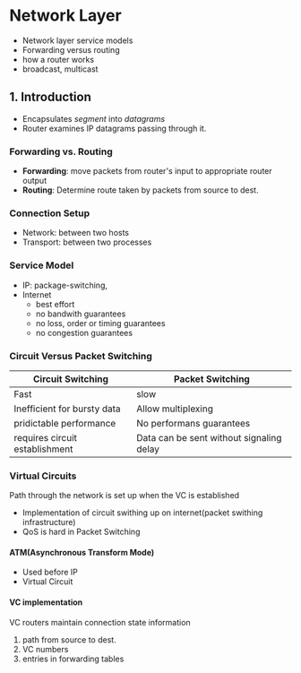 # Network Layer

-   Network layer service models
-   Forwarding versus routing
-   how a router works
-   broadcast, multicast

## 1. Introduction

-   Encapsulates _segment_ into _datagrams_
-   Router examines IP datagrams passing through it.

### Forwarding vs. Routing

-   **Forwarding**: move packets from router's input to appropriate router output
-   **Routing**: Determine route taken by packets from source to dest.

### Connection Setup

-   Network: between two hosts
-   Transport: between two processes

### Service Model

-   IP: package-switching,
-   Internet
    -   best effort
    -   no bandwith guarantees
    -   no loss, order or timing guarantees
    -   no congestion guarantees

### Circuit Versus Packet Switching

| Circuit Switching              | Packet Switching                         |
| ------------------------------ | ---------------------------------------- |
| Fast                           | slow                                     |
| Inefficient for bursty data    | Allow multiplexing                       |
| pridictable performance        | No performans guarantees                 |
| requires circuit establishment | Data can be sent without signaling delay |

### Virtual Circuits

Path through the network is set up when the VC is established

-   Implementation of circuit swithing up on internet(packet swithing infrastructure)
-   QoS is hard in Packet Switching

#### ATM(Asynchronous Transform Mode)

-   Used before IP
-   Virtual Circuit

#### VC implementation
VC routers maintain connection state information

1. path from source to dest.
2. VC numbers
3. entries in forwarding tables


